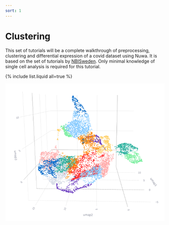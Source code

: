 ```yaml
---
sort: 1
---
```


# Clustering

This set of tutorials will be a complete walkthrough of preprocessing, clustering and differential expression of a covid dataset using Nuwa. It is based on the set of tutorials by [NBISweden](https://nbisweden.github.io/workshop-scRNAseq/home_contents.html). Only minimal knowledge of single cell analysis is required for this tutorial. 

{% include list.liquid all=true %}

<img alt='page screenshot' src='https://raw.githubusercontent.com/nuwa-genomics/Nuwa/main/docs/assets/images/screenshots/clustering_tutorial/plotly_cluster.png'>
